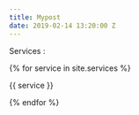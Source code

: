```yaml
---
title: Mypost
date: 2019-02-14 13:20:00 Z
---
```


Services : 

{% for service in site.services %}

{{ service }}

{% endfor %}